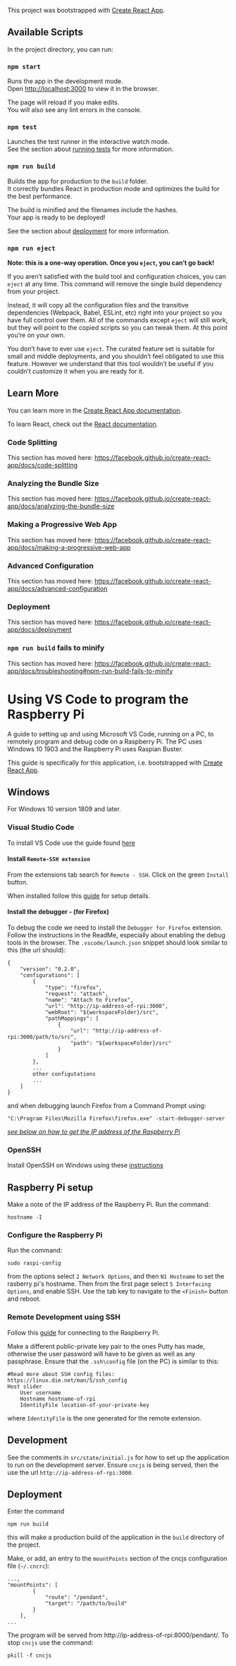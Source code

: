 This project was bootstrapped with [Create React App](https://github.com/facebook/create-react-app).

## Available Scripts

In the project directory, you can run:

### `npm start`

Runs the app in the development mode.<br />
Open [http://localhost:3000](http://localhost:3000) to view it in the browser.

The page will reload if you make edits.<br />
You will also see any lint errors in the console.

### `npm test`

Launches the test runner in the interactive watch mode.<br />
See the section about [running tests](https://facebook.github.io/create-react-app/docs/running-tests) for more information.

### `npm run build`

Builds the app for production to the `build` folder.<br />
It correctly bundles React in production mode and optimizes the build for the best performance.

The build is minified and the filenames include the hashes.<br />
Your app is ready to be deployed!

See the section about [deployment](https://facebook.github.io/create-react-app/docs/deployment) for more information.

### `npm run eject`

**Note: this is a one-way operation. Once you `eject`, you can’t go back!**

If you aren’t satisfied with the build tool and configuration choices, you can `eject` at any time. This command will remove the single build dependency from your project.

Instead, it will copy all the configuration files and the transitive dependencies (Webpack, Babel, ESLint, etc) right into your project so you have full control over them. All of the commands except `eject` will still work, but they will point to the copied scripts so you can tweak them. At this point you’re on your own.

You don’t have to ever use `eject`. The curated feature set is suitable for small and middle deployments, and you shouldn’t feel obligated to use this feature. However we understand that this tool wouldn’t be useful if you couldn’t customize it when you are ready for it.

## Learn More

You can learn more in the [Create React App documentation](https://facebook.github.io/create-react-app/docs/getting-started).

To learn React, check out the [React documentation](https://reactjs.org/).

### Code Splitting

This section has moved here: https://facebook.github.io/create-react-app/docs/code-splitting

### Analyzing the Bundle Size

This section has moved here: https://facebook.github.io/create-react-app/docs/analyzing-the-bundle-size

### Making a Progressive Web App

This section has moved here: https://facebook.github.io/create-react-app/docs/making-a-progressive-web-app

### Advanced Configuration

This section has moved here: https://facebook.github.io/create-react-app/docs/advanced-configuration

### Deployment

This section has moved here: https://facebook.github.io/create-react-app/docs/deployment

### `npm run build` fails to minify

This section has moved here: https://facebook.github.io/create-react-app/docs/troubleshooting#npm-run-build-fails-to-minify

# Using VS Code to program the Raspberry Pi

A guide to setting up and using Microsoft VS Code, running on a PC, to remotely program and debug code on a Raspberry Pi. The PC uses Windows 10 1903 and the Raspberry Pi uses Raspian Buster.

This guide is specifically for this application, i.e. bootstrapped with [Create React App](https://github.com/facebook/create-react-app).

## Windows

For Windows 10 version 1809 and later.

### Visual Studio Code

To install VS Code use the guide found [here](https://code.visualstudio.com/docs/setup/windows)

#### Install `Remote-SSH extension`

From the extensions tab search for `Remote - SSH`. Click on the green `Install` button.

When installed follow this [guide](https://code.visualstudio.com/docs/remote/remote-overview) for setup details.

#### Install the debugger - (for Firefox)

To debug the code we need to install the `Debugger for Firefox` extension.
Follow the instructions in the ReadMe, especially about enabling the debug tools in the browser. The `.vscode/launch.json` snippet should look similar to this (the url should):

```
{
    "version": "0.2.0",
    "configurations": [
        {
            "type": "firefox",
            "request": "attach",
            "name": "Attach to Firefox",
            "url": "http://ip-address-of-rpi:3000",
            "webRoot": "${workspaceFolder}/src",
            "pathMappings": [
                {
                    "url": "http://ip-address-of-rpi:3000/path/to/src",
                    "path": "${workspaceFolder}/src"
                }
            ]
        },
        ...
        other configutations
        ...
    ]
}
```

and when debugging launch Firefox from a Command Prompt using:

`"C:\Program Files\Mozilla Firefox\firefox.exe" -start-debugger-server`

[*see below on how to get the IP address of the Raspberry Pi*](#raspberry-pi-setup)

### OpenSSH

Install OpenSSH on Windows using these [instructions](https://docs.microsoft.com/en-gb/windows-server/administration/openssh/openssh_install_firstuse)

## Raspberry Pi setup

Make a note of the IP address of the Raspberry Pi. Run the command:

`hostname -I`

### Configure the Raspberry Pi

Run the command:

`sudo raspi-config`

from the options select `2 Network Options`, and then `N1 Hostname` to 
set the rasberry pi's hostname. Then from the first page select `5 Interfacing Options`, and enable SSH. Use the tab key to navigate to the `<Finish>` button and reboot.

### Remote Development using SSH

Follow this [guide](https://code.visualstudio.com/docs/remote/ssh#_connect-to-a-remote-host) for connecting to the Raspberry Pi.

Make a different public-private key pair to the ones Putty has made, otherwise the user password will have to be given as well as any passphrase. Ensure that the `.ssh\config` file (on the PC) is similar to this:

```
#Read more about SSH config files: https://linux.die.net/man/5/ssh_config
Host slider
    User username
    Hostname hostname-of-rpi
    IdentityFile location-of-your-private-key
```
where `IdentityFile` is the one generated for the remote extension.

## Development

See the comments in `src/state/initial.js` for how to set up the application to run on the development server.
Ensure `cncjs` is being served, then the use the url `http://ip-address-of-rpi:3000`.

## Deployment

Enter the command

`npm run build`

this will make a production build of the application in the `build` directory of the project.

Make, or add, an entry to the `mountPoints` section of the cncjs configuration file (`~/.cncrc`):

```
...,
"mountPoints": [
        {
            "route": "/pendant",
            "target": "/path/to/build"
        }
    ],
...
```

The program will be served from http://ip-address-of-rpi:8000/pendant/. To stop `cncjs` use the command:

`pkill -f cncjs`